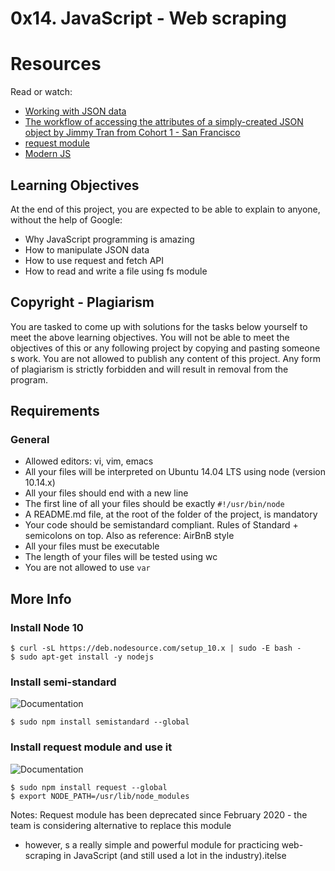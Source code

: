 # 0x14. JavaScript - Web scraping

# Resources

Read or watch:
- [Working with JSON data](https://www.youtube.com/watch?v=wI1CWzNtE-M)
- [The workflow of accessing the attributes of a simply-created JSON object by Jimmy Tran from Cohort 1 - San Francisco](https://medium.com/@albee_jay/the-workflow-of-accessing-the-attributes-of-a-simply-created-json-object-7f98d519ecd9)
- [request module](https://www.npmjs.com/package/request)
- [Modern JS](https://javascript.info/)

## Learning Objectives

At the end of this project, you are expected to be able to explain to anyone, without the help of Google:
- Why JavaScript programming is amazing
- How to manipulate JSON data
- How to use request and fetch API
- How to read and write a file using fs module

## Copyright - Plagiarism

You are tasked to come up with solutions for the tasks below yourself to meet the above learning objectives.
You will not be able to meet the objectives of this or any following project by copying and pasting someone s work.
You are not allowed to publish any content of this project.
Any form of plagiarism is strictly forbidden and will result in removal from the program.

## Requirements

### General
- Allowed editors: vi, vim, emacs
- All your files will be interpreted on Ubuntu 14.04 LTS using node (version 10.14.x)
- All your files should end with a new line
- The first line of all your files should be exactly `#!/usr/bin/node`
- A README.md file, at the root of the folder of the project, is mandatory
- Your code should be semistandard compliant. Rules of Standard + semicolons on top. Also as reference: AirBnB style
- All your files must be executable
- The length of your files will be tested using wc
- You are not allowed to use `var`

## More Info

### Install Node 10

```
$ curl -sL https://deb.nodesource.com/setup_10.x | sudo -E bash -
$ sudo apt-get install -y nodejs
```

### Install semi-standard
![Documentation](https://intranet.alxswe.com/rltoken/GXh9DyGGivUB7pdq9Oqmzg)

```
$ sudo npm install semistandard --global
```

### Install request module and use it
![Documentation](https://intranet.alxswe.com/rltoken/goymbxGy-cTc5ZdKBTUcTQ)
```
$ sudo npm install request --global
$ export NODE_PATH=/usr/lib/node_modules
```

Notes: Request module has been deprecated since February 2020 - the team is considering alternative to replace this module 
- however, s a really simple and powerful module for practicing web-scraping in JavaScript (and still used a lot in the industry).itelse